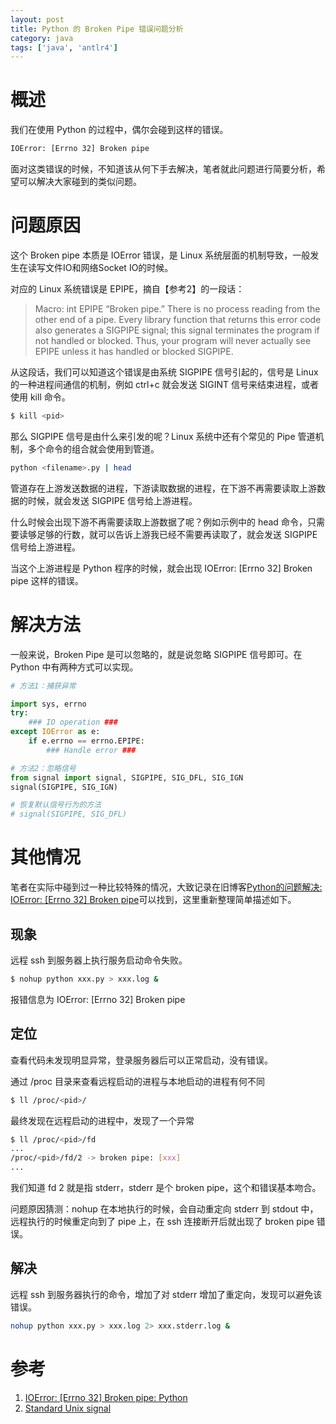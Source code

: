 ```yaml
---
layout: post
title: Python 的 Broken Pipe 错误问题分析 
category: java
tags: ['java', 'antlr4']
---
```


# 概述

我们在使用 Python 的过程中，偶尔会碰到这样的错误。

```bash
IOError: [Errno 32] Broken pipe
```

面对这类错误的时候，不知道该从何下手去解决，笔者就此问题进行简要分析，希望可以解决大家碰到的类似问题。

# 问题原因

这个 Broken pipe 本质是 IOError 错误，是 Linux 系统层面的机制导致，一般发生在读写文件IO和网络Socket IO的时候。

对应的 Linux 系统错误是 EPIPE，摘自【参考2】的一段话：

>Macro: int EPIPE
>“Broken pipe.” There is no process reading from the other end of a pipe. Every library function that returns this error code also generates a SIGPIPE signal; this signal terminates the program if not handled or blocked. Thus, your program will never actually see EPIPE unless it has handled or blocked SIGPIPE.

从这段话，我们可以知道这个错误是由系统 SIGPIPE 信号引起的，信号是 Linux 的一种进程间通信的机制，例如 ctrl+c 就会发送 SIGINT 信号来结束进程，或者使用 kill 命令。

```bash
$ kill <pid>
```

那么 SIGPIPE 信号是由什么来引发的呢？Linux 系统中还有个常见的 Pipe 管道机制，多个命令的组合就会使用到管道。

```bash
python <filename>.py | head
```

管道存在上游发送数据的进程，下游读取数据的进程，在下游不再需要读取上游数据的时候，就会发送 SIGPIPE 信号给上游进程。

什么时候会出现下游不再需要读取上游数据了呢？例如示例中的 head 命令，只需要读够足够的行数，就可以告诉上游我已经不需要再读取了，就会发送 SIGPIPE 信号给上游进程。

当这个上游进程是 Python 程序的时候，就会出现 IOError: [Errno 32] Broken pipe 这样的错误。

# 解决方法

一般来说，Broken Pipe 是可以忽略的，就是说忽略 SIGPIPE 信号即可。在 Python 中有两种方式可以实现。

```python
# 方法1：捕获异常

import sys, errno
try:
    ### IO operation ###
except IOError as e:
    if e.errno == errno.EPIPE:
        ### Handle error ###

# 方法2：忽略信号
from signal import signal, SIGPIPE, SIG_DFL, SIG_IGN
signal(SIGPIPE, SIG_IGN)

# 恢复默认信号行为的方法
# signal(SIGPIPE, SIG_DFL)
```

# 其他情况

笔者在实际中碰到过一种比较特殊的情况，大致记录在旧博客[Python的问题解决: IOError: [Errno 32] Broken pipe](https://www.cnblogs.com/icejoywoo/p/3908290.html)可以找到，这里重新整理简单描述如下。

## 现象

远程 ssh 到服务器上执行服务启动命令失败。

```bash
$ nohup python xxx.py > xxx.log &
```

报错信息为 IOError: [Errno 32] Broken pipe

## 定位

查看代码未发现明显异常，登录服务器后可以正常启动，没有错误。

通过 /proc 目录来查看远程启动的进程与本地启动的进程有何不同

```bash
$ ll /proc/<pid>/
```

最终发现在远程启动的进程中，发现了一个异常

```bash
$ ll /proc/<pid>/fd
...
/proc/<pid>/fd/2 -> broken pipe: [xxx]
...
```

我们知道 fd 2 就是指 stderr，stderr 是个 broken pipe，这个和错误基本吻合。

问题原因猜测：nohup 在本地执行的时候，会自动重定向 stderr 到 stdout 中，远程执行的时候重定向到了 pipe 上，在 ssh 连接断开后就出现了 broken pipe 错误。

## 解决

远程 ssh 到服务器执行的命令，增加了对 stderr 增加了重定向，发现可以避免该错误。

```bash
nohup python xxx.py > xxx.log 2> xxx.stderr.log &
```

# 参考

1. [IOError: [Errno 32] Broken pipe: Python](https://stackoverflow.com/questions/14207708/ioerror-errno-32-broken-pipe-python/30091579#30091579)
2. [Standard Unix signal](https://www.gnu.org/software/libc/manual/html_mono/libc.html#Error-Codes)
